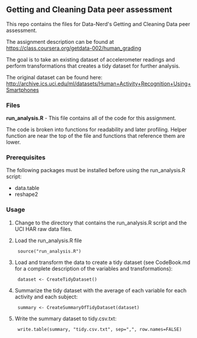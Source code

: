 ## Getting and Cleaning Data peer assessment

This repo contains the files for Data-Nerd's Getting and Cleaning Data peer assessment.

The assignment description can be found at https://class.coursera.org/getdata-002/human_grading

The goal is to take an existing dataset of accelerometer readings and perform
transformations that creates a tidy dataset for further analysis.

The original dataset can be found here:
http://archive.ics.uci.edu/ml/datasets/Human+Activity+Recognition+Using+Smartphones

### Files

**run_analysis.R** - This file contains all of the code for this assignment.

The code is broken into functions for readability and later profiling. Helper
function are near the top of the file and functions that reference them are
lower.

### Prerequisites

The following packages must be installed before using the run_analysis.R script:

* data.table
* reshape2

### Usage

1. Change to the directory that contains the run_analysis.R script and the
UCI HAR raw data files.

1. Load the run_analysis.R file

        source("run_analysis.R")

1. Load and transform the data to create a tidy dataset (see CodeBook.md for
a complete description of the variables and transformations):

        dataset <- CreateTidyDataset()
    
1. Summarize the tidy dataset with the average of each variable for each
activity and each subject:

        summary <- CreateSummaryOfTidyDataset(dataset)

1. Write the summary dataset to tidy.csv.txt:

        write.table(summary, "tidy.csv.txt", sep=",", row.names=FALSE)

